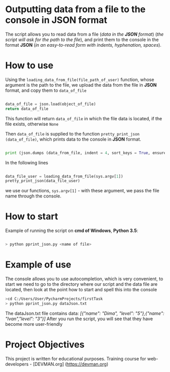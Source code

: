# Outputting data from a file to the console in JSON format

The script allows you to read data from a file (*data in the **JSON** format*) (*the script will ask for the path to the file*), and print them to the console in the format **JSON** (*in an easy-to-read form with indents, hyphenation, spaces*).

# How to use

Using the `loading_data_from_file(file_path_of_user)` function, whose argument is the path to the file, we upload the data from the file in **JSON** format, and copy them to `data_of_file`
```python

data_of_file = json.load(object_of_file)
return data_of_file

```
This function will return `data_of_file` in which the file data is located, if the file exists, otherwise `None`

Then `data_of_file` is supplied to the function `pretty_print_json (data_of_file)`, which prints data to the console in **JSON** format.
```python

print (json.dumps (data_from_file, indent = 4, sort_keys = True, ensure_ascii = False))

```
In the following lines

```python

data_file_user = loading_data_from_file(sys.argv[1])
pretty_print_json(data_file_user)

```
we use our functions, `sys.argv[1]` - with these argument, we pass the file name through the console.


# How to start

Example of running the script on **cmd of Windows**, **Python 3.5**:

```bash

> python pprint_json.py <name of file>

```

# Example of use

The console allows you to use autocompletion, which is very convenient, to start we need to go to the directory where our script and the data file are located, then look at the point how to start and spell this into the console

```bash
>cd C:/Users/User/PycharmProjects/firstTask
> python pprint_json.py dataJson.txt

```
The dataJson.txt file contains data: *[{"name": "Dima", "level": "5"},{"name": "Ivan","level": "3"}]*
After you run the script, you will see that they have become more user-friendly

# Project Objectives

This project is written for educational purposes. Training course for web-developers - [DEVMAN.org] (https://devman.org)
